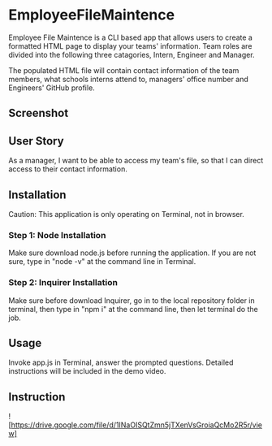 # EmployeeFileMaintence

Employee File Maintence is a CLI based app that allows users to create a formatted HTML page to display your teams' information. Team roles are divided into the following three catagories, Intern, Engineer and Manager. 

The populated HTML file will contain contact information of the team members, what schools interns attend to, managers' office number and Engineers' GitHub profile. 

## Screenshot





## User Story

As a manager, I want to be able to access my team's file, so that I can direct access to their contact information.

## Installation

Caution: This application is only operating on Terminal, not in browser.

### Step 1: Node Installation

Make sure download node.js before running the application. 
If you are not sure, type in "node -v" at the command line in Terminal.

### Step 2: Inquirer Installation 

Make sure before download Inquirer, go in to the local repository folder in terminal, 
then type in "npm i" at the command line, then let terminal do the job.

## Usage
Invoke app.js in Terminal, answer the prompted questions.
Detailed instructions will be included in the demo video.

## Instruction

![https://drive.google.com/file/d/1INaOISQtZmn5jTXenVsGroiaQcMo2R5r/view]